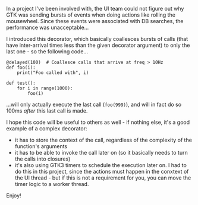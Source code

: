 In a project I've been involved with, the UI team could not
figure out why GTK was sending bursts of events when doing
actions like rolling the mousewheel. Since these events were
associated with DB searches, the performance was unacceptable...

I introduced this decorator, which basically coallesces bursts
of calls (that have inter-arrival times less than the given
decorator argument) to only the last one - so the following
code...

    @delayed(100)  # Coallesce calls that arrive at freq > 10Hz
    def foo(i):
        print("Foo called with", i)

    def test():
        for i in range(1000):
            foo(i)

...will only actually execute the last call (`foo(999)`), 
and will in fact do so 100ms *after* this last call is made.

I hope this code will be useful to others as well - if nothing
else, it's a good example of a complex decorator:

- it has to store the context of the call, regardless of the 
  complexity of the function's arguments
- it has to be able to invoke the call later on (so it basically
  needs to turn the calls into closures)
- it's also using GTK3 timers to schedule the execution later on.
  I had to do this in this project, since the actions must happen
  in the conxtext of the UI thread - but if this is not a requirement
  for you, you can move the timer logic to a worker thread.

Enjoy!
